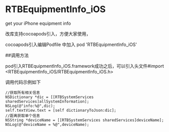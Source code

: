 # RTBEquipmentInfo_iOS
get your iPhone equipment info 

改库支持cocoapods引入，方便大家使用，

cocoapods引入编辑Podfile 中加入   pod 'RTBEquipmentInfo_iOS'

##调用方法

pod引入RTBEquipmentInfo_iOS.framework成功之后，可以引入头文件#import <RTBEquipmentInfo_iOS/RTBEquipmentInfo_iOS.h>

调用代码示例如下


    //获取所有相关信息
    NSDictionary *dic = [[RTBSystemServices sharedServices]allSystemInformation];
    NSLog(@"info:%@",dic);
    self.textView.text = [self dictionaryToJson:dic];
    //距离获取单个信息
    NSString *deviceName = [[RTBSystemServices sharedServices]deviceName];
    NSLog(@"deviceName = %@",deviceName);



